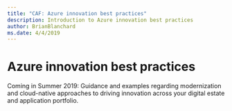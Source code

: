 ```yaml
---
title: "CAF: Azure innovation best practices"
description: Introduction to Azure innovation best practices
author: BrianBlanchard
ms.date: 4/4/2019
---
```


# Azure innovation best practices

Coming in Summer 2019: Guidance and examples regarding modernization and cloud-native approaches to driving innovation across your digital estate and application portfolio.